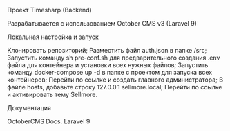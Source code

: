 Проект Timesharp (Backend)

Разрабатывается с использованием October CMS v3 (Laravel 9)

Локальная настройка и запуск

Клонировать репозиторий;
Разместить файл auth.json в папке /src;
Запустить команду sh pre-conf.sh для предварительного создания .env файла для контейнера и установки всех нужных файлов;
Запустить команду docker-compose up -d в папке с проектом для запуска всех контейнеров;
Перейти по ссылке и создать главного администратора;
В файле hosts, добавьте строку 127.0.0.1 sellmore.local;
Перейти по ссылке и активировать тему Sellmore.


Документация


OctoberCMS Docs.
Laravel 9
